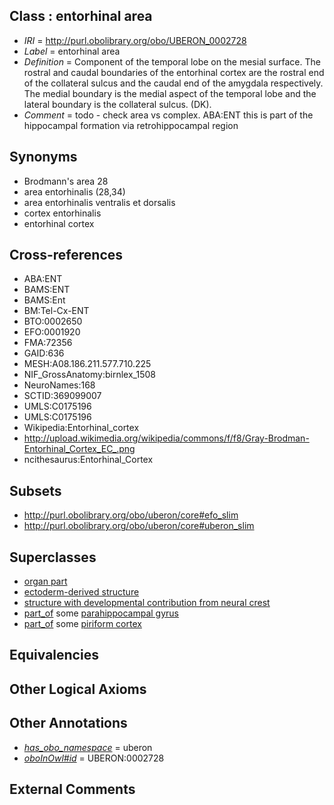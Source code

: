 
## Class : entorhinal area

 * *IRI* = http://purl.obolibrary.org/obo/UBERON_0002728
 * *Label* = entorhinal area
 * *Definition* = Component of the temporal lobe on the mesial surface. The rostral and caudal boundaries of the entorhinal cortex are the rostral end of the collateral sulcus and the caudal end of the amygdala respectively. The medial boundary is the medial aspect of the temporal lobe and the lateral boundary is the collateral sulcus. (DK).
 * *Comment* = todo - check area vs complex. ABA:ENT this is part of the hippocampal formation via retrohippocampal region

## Synonyms

 * Brodmann's area 28
 * area entorhinalis (28,34)
 * area entorhinalis ventralis et dorsalis
 * cortex entorhinalis
 * entorhinal cortex

## Cross-references

 * ABA:ENT
 * BAMS:ENT
 * BAMS:Ent
 * BM:Tel-Cx-ENT
 * BTO:0002650
 * EFO:0001920
 * FMA:72356
 * GAID:636
 * MESH:A08.186.211.577.710.225
 * NIF_GrossAnatomy:birnlex_1508
 * NeuroNames:168
 * SCTID:369099007
 * UMLS:C0175196
 * UMLS:C0175196
 * Wikipedia:Entorhinal_cortex
 * http://upload.wikimedia.org/wikipedia/commons/f/f8/Gray-Brodman-Entorhinal_Cortex_EC_.png
 * ncithesaurus:Entorhinal_Cortex

## Subsets

 * http://purl.obolibrary.org/obo/uberon/core#efo_slim
 * http://purl.obolibrary.org/obo/uberon/core#uberon_slim

## Superclasses

 * [organ part](../../UBERON/64/UBERON_0000064.md)
 * [ectoderm-derived structure](../../UBERON/21/UBERON_0004121.md)
 * [structure with developmental contribution from neural crest](../../UBERON/14/UBERON_0010314.md)
 * [part_of](../../BFO/50/BFO_0000050.md) some [parahippocampal gyrus](../../UBERON/73/UBERON_0002973.md)
 * [part_of](../../BFO/50/BFO_0000050.md) some [piriform cortex](../../UBERON/25/UBERON_0004725.md)

## Equivalencies


## Other Logical Axioms


## Other Annotations

 * *[has_obo_namespace](../../ce/oboInOwl#hasOBONamespace.md)* = uberon
 * *[oboInOwl#id](../../id/oboInOwl#id.md)* = UBERON:0002728

## External Comments

